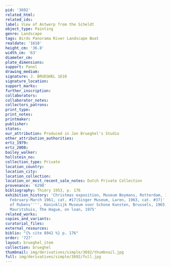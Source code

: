 ```yaml
---
pid: '3692'
related_html: 
related_ids: 
label: View of Antwerp from the Scheldt
object_type: Painting
genre: Landscape
tags: Birds Panorama River Landscape Boat
realdate: '1610'
height_cm: '36.8'
width_cm: '63'
diameter_cm: 
plate_dimensions: 
support: Panel
drawing_medium: 
signature: J. BRUEGHEL 1610
signature_location: 
support_marks: 
further_inscription: 
collaborators: 
collaborator_notes: 
collectors_patrons: 
print_type: 
print_notes: 
printmaker: 
publisher: 
states: 
our_attribution: Produced in Jan Brueghel's Studio
other_attribution_authorities: 
ertz_1979: 
ertz_2008: 
bailey_walker: 
hollstein_no: 
collection_type: Private
location_country: 
location_city: 
location_collection: 
location_or_most_recent_sale_notes: Dutch Private Collection
provenance: '6298'
bibliography: Thiéry 1953, p. 176
exhibition_history: 'Christmas exposition, Museum Boymans, Rotterdam, 1945-1946|Ghent,
  February-March 1961, cat. #17|Singer Museum, Laren, 1963, cat. #37|''''The Century
  of Rubens'''', Koninklijk Museum voor Schone Kunsten, Brussels, 1965, cat. #20|The
  Mauritshuis, The Hague, on loan, 1975'
related_works: 
copies_and_variants: 
curatorial_files: 
external_resources: 
biblio: "{% cite 8942 %} p. 176"
order: '727'
layout: brueghel_item
collection: brueghel
thumbnail: img/derivatives/simple/3692/thumbnail.jpg
full: img/derivatives/simple/3692/full.jpg
---
```

